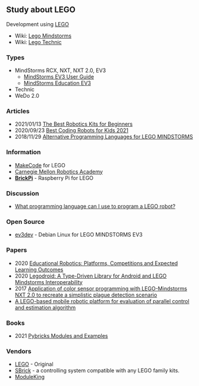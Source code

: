 ##  Study about LEGO
Development using [LEGO](https://www.lego.com/)
- Wiki: [Lego Mindstorms](https://en.wikipedia.org/wiki/Lego_Mindstorms)
- Wiki: [Lego Technic](https://en.wikipedia.org/wiki/Lego_Technic)


### Types
- MindStorms RCX, NXT, NXT 2.0, EV3
    - [MindStorms EV3 User Guide](https://www.lego.com/cdn/cs/set/assets/bltbef4d6ce0f40363c/LMSUser_Guide_LEGO_MINDSTORMS_EV3_11_Tablet_ENUS.pdf)
    - [MindStorms Education EV3](https://le-www-live-s.legocdn.com/sc/media/files/user-guides/ev3/ev3_user_guide_us-ab5d4fc71211c1edc77a7362bab2d88a.pdf?la=en-us)
- Technic
- WeDo 2.0


### Articles
- 2021/01/13 [The Best Robotics Kits for Beginners](https://www.nytimes.com/wirecutter/reviews/best-robotics-kits-for-beginners/)
- 2020/09/23 [Best Coding Robots for Kids 2021](https://www.androidcentral.com/best-coding-robots-kids)
- 2018/11/29 [Alternative Programming Languages for LEGO MINDSTORMS](http://www.legoengineering.com/alternative-programming-languages/)


### Information
- [MakeCode](https://makecode.mindstorms.com/) for LEGO
- [Carnegie Mellon Robotics Academy](https://www.cmu.edu/roboticsacademy/roboticscurriculum/)
- [**BrickPi**](https://www.dexterindustries.com/brickpi/) - Raspberry Pi for LEGO


### Discussion
- [What programming language can I use to program a LEGO robot?](https://www.quora.com/What-programming-language-can-I-use-to-program-a-LEGO-robot)


### Open Source
- [ev3dev](https://github.com/ev3dev) - Debian Linux for LEGO MINDSTORMS EV3


### Papers
- 2020 [Educational Robotics: Platforms, Competitions and Expected Learning Outcomes](https://ieeexplore.ieee.org/stamp/stamp.jsp?arnumber=9281039)
- 2020 [Legodroid: A Type-Driven Library for Android and LEGO Mindstorms Interoperability](https://www.ncbi.nlm.nih.gov/pmc/articles/PMC7181153/)
- 2017 [Application of color sensor programming with LEGO-Mindstorms NXT 2.0 to recreate a simplistic plague detection scenario](https://revistas.utp.edu.co/index.php/revistaciencia/article/view/15101/10621)
- [A LEGO-based mobile robotic platform for evaluation of parallel control and estimation algorithm](http://uu.diva-portal.org/smash/get/diva2:476433/FULLTEXT01.pdf)


### Books
- 2021 [Pybricks Modules and Examples](https://docs.pybricks.com/_/downloads/en/latest/pdf/)


### Vendors
- [LEGO](https://www.lego.com/) - Original
- [SBrick](https://sbrick.com/) - a controlling system compatible with any LEGO family kits.
- [ModuleKing](https://mouldkingblock.com/) 

